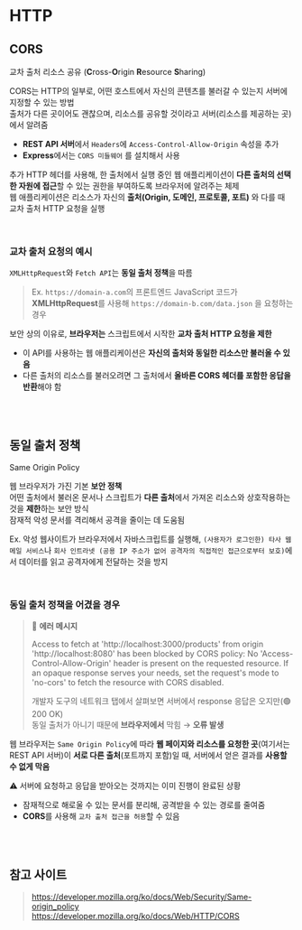 # HTTP

## CORS

교차 출처 리소스 공유 (**C**ross-**O**rigin **R**esource **S**haring)

CORS는 HTTP의 일부로, 어떤 호스트에서 자신의 콘텐츠를 불러갈 수 있는지 서버에 지정할 수 있는 방법  
출처가 다른 곳이어도 괜찮으며, 리소스를 공유할 것이라고 서버(리소스를 제공하는 곳) 에서 알려줌

* **REST API 서버**에서 `Headers`에 `Access-Control-Allow-Origin` 속성을 추가
* **Express**에서는 `CORS 미들웨어` 를 설치해서 사용

추가 HTTP 헤더를 사용해, 한 출처에서 실행 중인 웹 애플리케이션이 **다른 출처의 선택한 자원에 접근**할 수 있는 권한을 부여하도록 브라우저에 알려주는 체제  
웹 애플리케이션은 리소스가 자신의 **출처(Origin, 도메인, 프로토콜, 포트)** 와 다를 때 교차 출처 HTTP 요청을 실행

<br>

### 교차 출처 요청의 예시

`XMLHttpRequest`와 `Fetch API`는 **동일 출처 정책**을 따름 

> Ex. `https://domain-a.com`의 프론트엔드 JavaScript 코드가 **XMLHttpRequest**를 사용해 `https://domain-b.com/data.json` 을 요청하는 경우

보안 상의 이유로, **브라우저는** 스크립트에서 시작한 **교차 출처 HTTP 요청을 제한**   

* 이 API를 사용하는 웹 애플리케이션은 **자신의 출처와 동일한 리소스만 불러올 수 있음**
* 다른 출처의 리소스를 불러오려면 그 출처에서 **올바른 CORS 헤더를 포함한 응답을 반환**해야 함 

<br><br>

## 동일 출처 정책

Same Origin Policy

웹 브라우저가 가진 기본 **보안 정책**  
어떤 출처에서 불러온 문서나 스크립트가 **다른 출처**에서 가져온 리소스와 상호작용하는 것을 **제한**하는 보안 방식   
잠재적 악성 문서를 격리해서 공격을 줄이는 데 도움됨

Ex. 악성 웹사이트가 브라우저에서 자바스크립트를 실행해,
`(사용자가 로그인한) 타사 웹메일 서비스`나 `회사 인트라넷 (공용 IP 주소가 없어 공격자의 직접적인 접근으로부터 보호)`에서
데이터를 읽고 공격자에게 전달하는 것을 방지

<br>

### 동일 출처 정책을 어겼을 경우 

> 🚨 **에러 메시지**
> 
> Access to fetch at 'http://localhost:3000/products' from origin 'http://localhost:8080' has been blocked by CORS policy: No 'Access-Control-Allow-Origin' header is present on the requested resource. If an opaque response serves your needs, set the request's mode to 'no-cors' to fetch the resource with CORS disabled.
>
> 개발자 도구의 네트워크 탭에서 살펴보면 서버에서 response 응답은 오지만(🟢 200 OK)  
> 동일 출처가 아니기 때문에 **브라우저에서** 막힘 → **오류 발생**


웹 브라우저는 `Same Origin Policy`에 따라 **웹 페이지와 리소스를 요청한 곳**(여기서는 REST API 서버)이 **서로 다른 출처**(포트까지 포함)일 때, 서버에서 얻은 결과를 **사용할 수 없게 막음**

⚠️ 서버에 요청하고 응답을 받아오는 것까지는 이미 진행이 완료된 상황

* 잠재적으로 해로울 수 있는 문서를 분리해, 공격받을 수 있는 경로를 줄여줌
* **CORS**를 사용해 `교차 출처 접근을 허용`할 수 있음

<br><br>

## 참고 사이트 

> https://developer.mozilla.org/ko/docs/Web/Security/Same-origin_policy  
> https://developer.mozilla.org/ko/docs/Web/HTTP/CORS
